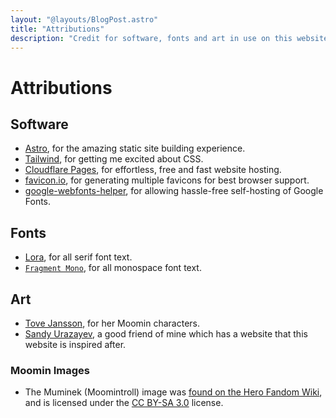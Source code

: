 ```yaml
---
layout: "@layouts/BlogPost.astro"
title: "Attributions"
description: "Credit for software, fonts and art in use on this website"
---
```


# Attributions

## Software

- [Astro](https://astro.build/), for the amazing static site building experience.
- [Tailwind](https://tailwindcss.com/), for getting me excited about CSS.
- [Cloudflare Pages](https://pages.dev/), for effortless, free and fast website hosting.
- [favicon.io](https://favicon.io/), for generating multiple favicons for best browser support.
- [google-webfonts-helper](https://gwfh.mranftl.com/), for allowing hassle-free self-hosting of Google Fonts.

## Fonts

- [Lora](https://github.com/cyrealtype/Lora-Cyrillic), for all serif font text.
- [`Fragment Mono`](https://github.com/weiweihuanghuang/fragment-mono), for all monospace font text.

## Art

- [Tove Jansson](https://en.wikipedia.org/wiki/Tove_Jansson), for her Moomin characters.
- [Sandy Urazayev](https://sandyuraz.com/), a good friend of mine which has a website that this website is inspired after.

### Moomin Images

- The Muminek (Moomintroll) image was [found on the Hero Fandom Wiki](https://hero.fandom.com/wiki/Moomintroll?file=Moomintroll.svg), and is licensed under the [CC BY-SA 3.0](https://creativecommons.org/licenses/by-sa/3.0/) license.
